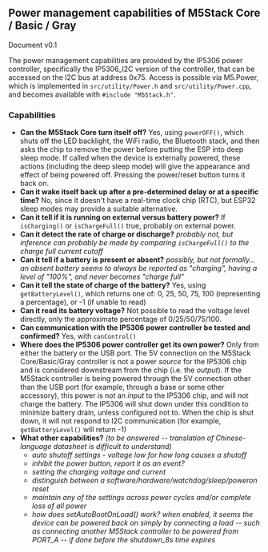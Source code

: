 ## Power management capabilities of M5Stack Core / Basic / Gray

Document v0.1

The power management capabilities are provided by the IP5306 power controller, specifically the IP5306_I2C version of the controller,
that can be accessed on the I2C bus at address 0x75.  Access is possible via M5.Power, which is implemented in
`src/utility/Power.h` and `src/utility/Power.cpp`, and becomes available with `#include "M5Stack.h"`.

### Capabilities

- **Can the M5Stack Core turn itself off?** Yes, using `powerOFF()`, which shuts off the LED backlight, the WiFi radio, the
     Bluetooth stack, and then asks the chip to remove the power before putting the ESP into deep sleep mode.  If called when the device is externally powered,
     these actions (including the deep sleep mode) will give the appearance and effect of being powered off.  Pressing the power/reset button turns it back on.
- **Can it wake itself back up after a pre-determined delay or at a specific time?**
     No, since it doesn't have a real-time clock chip (RTC), but ESP32 sleep modes may provide a suitable alternative.
- **Can it tell if it is running on external versus battery power?** If `isCharging()` or `isChargeFull()` true, probably on external power.
- **Can it detect the rate of charge or discharge?** *probably not, but inference can probably be made by comparing `isChargeFull()` to the charge full current cutoff*
- **Can it tell if a battery is present or absent?** *possibly, but not formally... an absent battery seems to always be reported as "charging", having a level of "100%", and never becomes "charge full"*
- **Can it tell the state of charge of the battery?** Yes, using `getBatteryLevel()`, which returns one of:
    0, 25, 50, 75, 100 (representing a percentage), or -1 (if unable to read)
- **Can it read its battery voltage?** Not possible to read the voltage level directly, only the approximate percentage of 0/25/50/75/100.
- **Can communication with the IP5306 power controller be tested and confirmed?** Yes, with `canControl()`
- **Where does the IP5306 power controller get its own power?** Only from either the battery or the USB port.  The 5V connection on the M5Stack
    Core/Basic/Gray controller is not a power *source* for the IP5306 chip and is considered downstream from the chip (i.e. the *output*).  If the M5Stack controller
    is being powered through the 5V connection other than the USB port (for example, through a base or some other accessory), this power is not an *input* to the IP5306 chip,
    and will not charge the battery.  The IP5306 will shut down under this condition to minimize battery drain, unless configured not to. 
    When the chip is shut down, it will not respond to I2C communication
    (for example, `getBatteryLevel()` will return -1)
- **What other capabilities?** *(to be answered -- translation of Chinese-language datasheet is difficult to understand)*
  - *auto shutoff settings - voltage low for how long causes a shutoff*
  - *inhibit the power button, report it as an event?*
  - *setting the charging voltage and current*
  - *distinguish between a software/hardware/watchdog/sleep/poweron reset*
  - *maintain any of the settings across power cycles and/or complete loss of all power*
  - *how does setAutoBootOnLoad() work? when enabled, it seems the device can be powered back on simply by connecting a load -- such as
     connecting another M5Stack controller to be powered from PORT_A -- if done before the shutdown_8s time expires*
